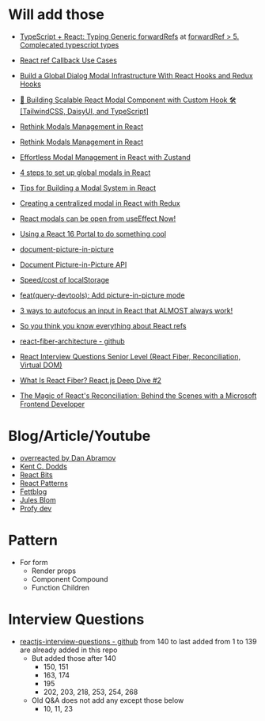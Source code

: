 # Will add those 
* [TypeScript + React: Typing Generic forwardRefs](https://fettblog.eu/typescript-react-generic-forward-refs/)
  at [forwardRef > 5. Complecated typescript types](ref/forwardRef.md)
* [React ref Callback Use Cases](https://julesblom.com/writing/ref-callback-use-cases#user-content-fn-refescapehatch)


* [Build a Global Dialog Modal Infrastructure With React Hooks and Redux Hooks](https://betterprogramming.pub/global-dialog-modal-infrastructure-with-react-hooks-and-redux-hooks-1b6bedd052a6)
* [🚀 Building Scalable React Modal Component with Custom Hook 🛠️ [TailwindCSS, DaisyUI, and TypeScript]](https://medium.com/techverito/building-scalable-react-modal-component-with-custom-hook-%EF%B8%8F-tailwindcss-daisyui-and-ae12fbd7521c)
* [Rethink Modals Management in React](https://medium.com/ebaytech/rethink-modals-management-in-react-cf3b6804223d)
* [Rethink Modals Management in React](https://innovation.ebayinc.com/tech/engineering/rethink-modals-management-in-react/)
* [Effortless Modal Management in React with Zustand](https://medium.com/@selvakumar_P/effortless-modal-management-in-react-with-zustand-2e99dc876a82)
* [4 steps to set up global modals in React](https://opensource.com/article/21/5/global-modals-react)
* [Tips for Building a Modal System in React](https://tips.rstankov.com/p/tips-for-building-modal-system-in)
* [Creating a centralized modal in React with Redux](https://andremonteiro.pt/react-redux-modal/)
* [React modals can be open from useEffect Now!](https://medium.com/@FrameMuse/react-modals-management-is-done-right-d44805d517b)


* [Using a React 16 Portal to do something cool](https://david-gilbertson.medium.com/using-a-react-16-portal-to-do-something-cool-2a2d627b0202)
* [document-picture-in-picture](https://github.com/WICG/document-picture-in-picture)
* [Document Picture-in-Picture API](https://developer.mozilla.org/en-US/docs/Web/API/Document_Picture-in-Picture_API)
* [Speed/cost of localStorage](https://stackoverflow.com/questions/8074218/speed-cost-of-localstorage)
* [feat(query-devtools): Add picture-in-picture mode](https://github.com/TanStack/query/pull/6931)

* [3 ways to autofocus an input in React that ALMOST always work!](https://blog.maisie.ink/react-ref-autofocus/)
* [So you think you know everything about React refs](https://thoughtspile.github.io/2021/05/17/everything-about-react-refs/)
* [react-fiber-architecture - github](https://github.com/acdlite/react-fiber-architecture)


* [React Interview Questions Senior Level (React Fiber, Reconciliation, Virtual DOM)](https://www.youtube.com/watch?v=XU6O4ASQoWs)
* [What Is React Fiber? React.js Deep Dive #2](https://www.youtube.com/watch?v=0ympFIwQFJw)
* [The Magic of React's Reconciliation: Behind the Scenes with a Microsoft Frontend Developer](https://www.youtube.com/watch?v=thsUZEzL8ts)


# Blog/Article/Youtube
* [overreacted by Dan Abramov](https://overreacted.io/)
* [Kent C. Dodds](https://kentcdodds.com/blog)
* [React Bits](https://vasanthk.gitbooks.io/react-bits/)
* [React Patterns](https://reactpatterns.com/)
* [Fettblog](https://fettblog.eu/)
* [Jules Blom](https://julesblom.com/)
* [Profy dev](https://www.youtube.com/@profydev)


# Pattern
* For form
  * Render props
  * Component Compound
  * Function Children

# Interview Questions
* [reactjs-interview-questions - github](https://github.com/sudheerj/reactjs-interview-questions) from 140 to last added
  from 1 to 139 are already added in this repo
  * But added those after 140 
    * 150, 151
    * 163, 174
    * 195
    * 202, 203, 218, 253, 254, 268
  * Old Q&A does not add any except those below
    * 10, 11, 23
